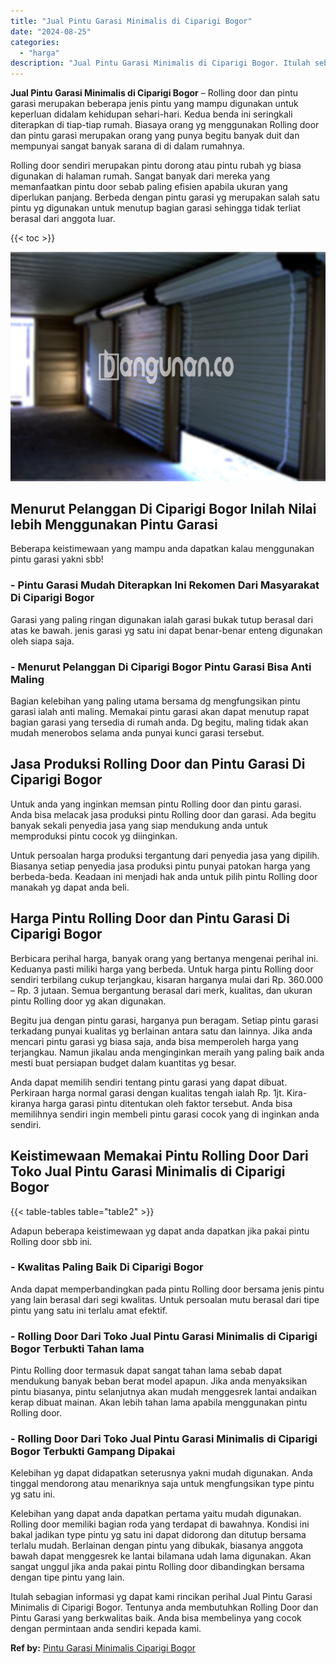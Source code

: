 ```yaml
---
title: "Jual Pintu Garasi Minimalis di Ciparigi Bogor"
date: "2024-08-25"
categories: 
  - "harga"
description: "Jual Pintu Garasi Minimalis di Ciparigi Bogor. Itulah sebagian informasi yg dapat kami rincikan perihal Jual Pintu Garasi Minimalis di Ciparigi Bogor. Tentun..."
---
```


**Jual Pintu Garasi Minimalis di Ciparigi Bogor** – Rolling door dan pintu garasi merupakan beberapa jenis pintu yang mampu digunakan untuk keperluan didalam kehidupan sehari-hari. Kedua benda ini seringkali diterapkan di tiap-tiap rumah. Biasaya orang yg menggunakan Rolling door dan pintu garasi merupakan orang yang punya begitu banyak duit dan mempunyai sangat banyak sarana di di dalam rumahnya.

Rolling door sendiri merupakan pintu dorong atau pintu rubah yg biasa digunakan di halaman rumah. Sangat banyak dari mereka yang memanfaatkan pintu door sebab paling efisien apabila ukuran yang diperlukan panjang. Berbeda dengan pintu garasi yg merupakan salah satu pintu yg digunakan untuk menutup bagian garasi sehingga tidak terliat berasal dari anggota luar.

{{< toc >}}

![Jual Pintu Garasi Minimalis di Ciparigi Bogor](/images/pintu-garasi-52.png)

## Menurut Pelanggan Di Ciparigi Bogor Inilah Nilai lebih Menggunakan Pintu Garasi

Beberapa keistimewaan yang mampu anda dapatkan kalau menggunakan pintu garasi yakni sbb!

### \- Pintu Garasi Mudah Diterapkan Ini Rekomen Dari Masyarakat Di Ciparigi Bogor

Garasi yang paling ringan digunakan ialah garasi bukak tutup berasal dari atas ke bawah. jenis garasi yg satu ini dapat benar-benar enteng digunakan oleh siapa saja.

### \- Menurut Pelanggan Di Ciparigi Bogor Pintu Garasi Bisa Anti Maling

Bagian kelebihan yang paling utama bersama dg mengfungsikan pintu garasi ialah anti maling. Memakai pintu garasi akan dapat menutup rapat bagian garasi yang tersedia di rumah anda. Dg begitu, maling tidak akan mudah menerobos selama anda punyai kunci garasi tersebut.

## Jasa Produksi Rolling Door dan Pintu Garasi Di Ciparigi Bogor

Untuk anda yang inginkan memsan pintu Rolling door dan pintu garasi. Anda bisa melacak jasa produksi pintu Rolling door dan garasi. Ada begitu banyak sekali penyedia jasa yang siap mendukung anda untuk memproduksi pintu cocok yg diinginkan.

Untuk persoalan harga produksi tergantung dari penyedia jasa yang dipilih. Biasanya setiap penyedia jasa produksi pintu punyai patokan harga yang berbeda-beda. Keadaan ini menjadi hak anda untuk pilih pintu Rolling door manakah yg dapat anda beli.

## Harga Pintu Rolling Door dan Pintu Garasi Di Ciparigi Bogor

Berbicara perihal harga, banyak orang yang bertanya mengenai perihal ini. Keduanya pasti miliki harga yang berbeda. Untuk harga pintu Rolling door sendiri terbilang cukup terjangkau, kisaran harganya mulai dari Rp. 360.000 – Rp. 3 jutaan. Semua bergantung berasal dari merk, kualitas, dan ukuran pintu Rolling door yg akan digunakan.

Begitu jua dengan pintu garasi, harganya pun beragam. Setiap pintu garasi terkadang punyai kualitas yg berlainan antara satu dan lainnya. Jika anda mencari pintu garasi yg biasa saja, anda bisa memperoleh harga yang terjangkau. Namun jikalau anda menginginkan meraih yang paling baik anda mesti buat persiapan budget dalam kuantitas yg besar.

Anda dapat memilih sendiri tentang pintu garasi yang dapat dibuat. Perkiraan harga normal garasi dengan kualitas tengah ialah Rp. 1jt. Kira-kiranya harga garasi pintu ditentukan oleh faktor tersebut. Anda bisa memilihnya sendiri ingin membeli pintu garasi cocok yang di inginkan anda sendiri.

## Keistimewaan Memakai Pintu Rolling Door Dari Toko Jual Pintu Garasi Minimalis di Ciparigi Bogor

{{< table-tables table="table2" >}}

Adapun beberapa keistimewaan yg dapat anda dapatkan jika pakai pintu Rolling door sbb ini.

### \- Kwalitas Paling Baik Di Ciparigi Bogor

Anda dapat memperbandingkan pada pintu Rolling door bersama jenis pintu yang lain berasal dari segi kwalitas. Untuk persoalan mutu berasal dari tipe pintu yang satu ini terlalu amat efektif.

### \- Rolling Door Dari Toko Jual Pintu Garasi Minimalis di Ciparigi Bogor Terbukti Tahan lama

Pintu Rolling door termasuk dapat sangat tahan lama sebab dapat mendukung banyak beban berat model apapun. Jika anda menyaksikan pintu biasanya, pintu selanjutnya akan mudah menggesrek lantai andaikan kerap dibuat mainan. Akan lebih tahan lama apabila menggunakan pintu Rolling door.

### \- Rolling Door Dari Toko Jual Pintu Garasi Minimalis di Ciparigi Bogor Terbukti Gampang Dipakai

Kelebihan yg dapat didapatkan seterusnya yakni mudah digunakan. Anda tinggal mendorong atau menariknya saja untuk mengfungsikan type pintu yg satu ini.

Kelebihan yang dapat anda dapatkan pertama yaitu mudah digunakan. Rolling door memiliki bagian roda yang terdapat di bawahnya. Kondisi ini bakal jadikan type pintu yg satu ini dapat didorong dan ditutup bersama terlalu mudah. Berlainan dengan pintu yang dibukak, biasanya anggota bawah dapat menggesrek ke lantai bilamana udah lama digunakan. Akan sangat unggul jika anda pakai pintu Rolling door dibandingkan bersama dengan tipe pintu yang lain.

Itulah sebagian informasi yg dapat kami rincikan perihal Jual Pintu Garasi Minimalis di Ciparigi Bogor. Tentunya anda membutuhkan Rolling Door dan Pintu Garasi yang berkwalitas baik. Anda bisa membelinya yang cocok dengan permintaan anda sendiri kepada kami.

**Ref by:** [Pintu Garasi Minimalis Ciparigi Bogor](https://id.wikipedia.org/wiki/Pintu)
